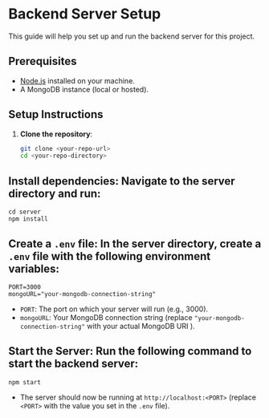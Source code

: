 # Backend Server Setup

This guide will help you set up and run the backend server for this project.

## Prerequisites

- [Node.js](https://nodejs.org/) installed on your machine.
- A MongoDB instance (local or hosted).

## Setup Instructions

1. **Clone the repository**:
   ```bash
   git clone <your-repo-url>
   cd <your-repo-directory>
   ```

## **Install dependencies**: Navigate to the server directory and run:

```
cd server
npm install
```

## **Create a `.env` file**: In the server directory, create a `.env` file with the following environment variables:

```
PORT=3000
mongoURL="your-mongodb-connection-string"
```

- `PORT`: The port on which your server will run (e.g., 3000).
- `mongoURL`: Your MongoDB connection string (replace `"your-mongodb-connection-string"` with your actual MongoDB URI ).

## **Start the Server**: Run the following command to start the backend server:

```
npm start
```

- The server should now be running at `http://localhost:<PORT>` (replace `<PORT>` with the value you set in the `.env` file).

